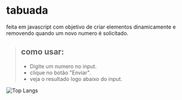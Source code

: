 # tabuada

feita em javascript com objetivo de criar elementos dinamicamente e removendo quando um novo numero é solicitado.

> ## como usar:
> - Digite um numero no input. 
> - clique no botão "Enviar". 
> - veja o resultado logo abaixo do input.

![Top Langs](https://github-readme-stats.vercel.app/api/top-langs/?username=venicio-marinho&layout=compact)
